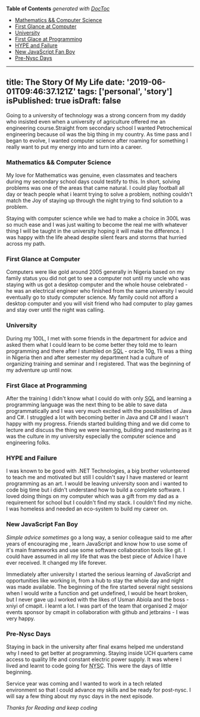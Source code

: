 <!-- START doctoc generated TOC please keep comment here to allow auto update -->
<!-- DON'T EDIT THIS SECTION, INSTEAD RE-RUN doctoc TO UPDATE -->
**Table of Contents**  *generated with [DocToc](https://github.com/thlorenz/doctoc)*

- [Mathematics && Computer Science](#mathematics--computer-science)
- [First Glance at Computer](#first-glance-at-computer)
- [University](#university)
- [First Glace at Programming](#first-glace-at-programming)
- [HYPE and Failure](#hype-and-failure)
- [New JavaScript Fan Boy](#new-javascript-fan-boy)
- [Pre-Nysc Days](#pre-nysc-days)

<!-- END doctoc generated TOC please keep comment here to allow auto update -->

---
title: The Story Of My Life
date: '2019-06-01T09:46:37.121Z'
tags: ['personal', 'story']
isPublished: true
isDraft: false
---

Going to a university of technology was a strong concern from my daddy who insisted even when a university of agriculture offered me an engineering course.Straight from secondary school I wanted Petrochemical engineering because oil was the big thing in my country. As time pass and I began to evolve, I wanted computer science after roaming for something I really want to put my energy into and turn into a career.

### Mathematics && Computer Science

My love for Mathematics was genuine, even classmates and teachers during my secondary school days could testify to this. In short, solving problems was one of the areas that came natural. I could play football all day or teach people what i learnt trying to solve a problem, nothing couldn't match the Joy of staying up through the night trying to find solution to a problem.

Staying with computer science while we had to make a choice in 300L was so much ease and I was just waiting to become the real me with whatever thing I will be taught in the university hoping it will make the difference. I was happy with the life ahead despite silent fears and storms that hurried across my path.

### First Glance at Computer

Computers were like gold around 2005 generally in Nigeria based on my family status you did not get to see a computer not until my uncle who was staying with us got a desktop computer and the whole house celebrated - he was an electrical engineer who finished from the same university I would eventually go to study computer science. My family could not afford a desktop computer and you will visit friend who had computer to play games and stay over until the night was calling.

### University

During my 100L, I met with some friends in the department for advice and asked them what I could learn to be come better they told me to learn programming and there after I stumbled on <abbr title="Structured Query Language">SQL</abbr> - oracle 10g, 11i was a thing in Nigeria then and after semester my department had a culture of organizing training and seminar and I registered. That was the beginning of my adventure up until now.

### First Glace at Programming

After the training I didn't know what I could do with only <abbr title="Structured Query Language">SQL</abbr> and learning a programming language was the next thing to be able to save data programmatically and I was very much excited with the possibilities of Java and C#. I struggled a lot with becoming better in Java and C# and I wasn't happy with my progress. Friends started building thing and we did come to lecture and discuss the thing we were learning, building and mastering as it was the culture in my university especially the computer science and engineering folks.

### HYPE and Failure

I was known to be good with .NET Technologies, a big brother volunteered to teach me and motivated but still I couldn't say I have mastered or learnt programming as an art. I would be leaving university soon and i wanted to code big time but i didn't understand how to build a complete software. I loved doing things on my computer which was a gift from my dad as a requirement for school but I couldn't find my stack. I couldn't find my niche. I was homeless and needed an eco-system to build my career on.

### New JavaScript Fan Boy

_Simple advice sometimes_ go a long way, a senior colleague said to me after years of encouraging me , learn JavaScript and know how to use some of it's main frameworks and use some software collaboration tools like git. I could have assumed in all my life that was the best piece of Advice I have ever received. It changed my life forever.

Immediately after university I started the serious learning of JavaScript and opportunities like working in, from a hub to stay the whole day and night was made available. The beginning of the fire started several night sessions when I would write a function and get undefined, I would be heart broken, but I never gave up.I worked with the likes of Usman Abiola and the boss -xniyi of cmapit. i learnt a lot. I was part of the team that organised 2 major events sponsor by cmapit in collaboration with github and jetbrains - I was very happy.

### Pre-Nysc Days

Staying in back in the university after final exams helped me understand why I need to get better at programming. Staying inside UCH quarters came access to quality life and constant electric power supply. It was where I lived and learnt to code going for <abbr title="National Youth Service Corp">NYSC</abbr>. This were the days of little beginning.

Service year was coming and I wanted to work in a tech related environment so that I could advance my skills and be ready for post-nysc. I will say a few thing about my nysc days in the next episode.

_Thanks for Reading and keep coding_
